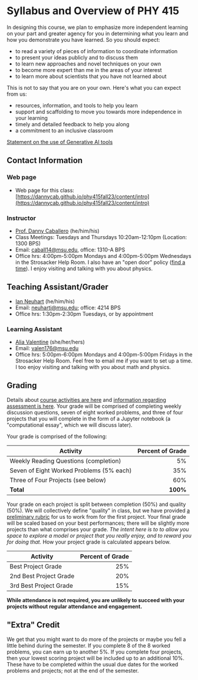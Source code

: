# Syllabus and Overview of PHY 415

In designing this course, we plan to emphasize more independent learning on your part and greater agency for you in determining what you learn and how you demonstrate you have learned. So you should expect:

  * to read a variety of pieces of information to coordinate information
  * to present your ideas publicly and to discuss them
  * to learn new approaches and novel techniques on your own
  * to become more expert than me in the areas of your interest
  * to learn more about scientists that you have not learned about

This is not to say that you are on your own. Here's what you can expect from us:

  * resources, information, and tools to help you learn
  * support and scaffolding to move you towards more independence in your learning
  * timely and detailed feedback to help you along
  * a commitment to an inclusive classroom

[Statement on the use of Generative AI tools](./6_environment.html#use-of-generative-ai-tools)

## Contact Information

### Web page
-   Web page for this class:
    [https://dannycab.github.io/phy415fall23/content/intro](https://dannycab.github.io/phy415fall23/content/intro)

### Instructor 
-  [Prof. Danny Caballero](http://dannycab.github.io) (he/him/his)
-   Class Meetings: Tuesdays and Thursdays 10:20am-12:10pm (Location: 1300 BPS)
-   Email: [caball14@msu.edu](mailto:caball14@msu.edu), office: 1310-A BPS
-   Office hrs: 4:00pm-5:00pm Mondays and 4:00pm-5:00pm Wednesdays in the Strosacker Help Room. I also have an "open door" policy ([find a time](https://calendly.com/dannycab/15min)). I enjoy visiting and talking with you about physics.

## Teaching Assistant/Grader
- [Ian Neuhart](https://directory.natsci.msu.edu/directory/Profiles/Person/101905) (he/him/his)
- Email: [neuharti@msu.edu](mailto:neuharti@msu.edu); office: 4214 BPS
- Office hrs: 1:30pm-2:30pm Tuesdays, or by appointment

### Learning Assistant
-   [Alia Valentine](https://valentine-alia.github.io/) (she/her/hers)
-   Email: [valen176@msu.edu](mailto:valen176@msu.edu)
-   Office hrs: 5:00pm-6:00pm Mondays and 4:00pm-5:00pm Fridays in the Strosacker Help Room. Feel free to email me if you want to set up a time. I too enjoy visiting and talking with you about math and physics.

## Grading
Details about [course activities are here](design.md) and [information regarding assessment is here](assessments.md). Your grade will be comprised of completing weekly discussion questions, seven of eight worked problems, and three of four projects that you will complete in the form of a Jupyter notebook (a "computational essay", which we will discuss later). 

Your grade is comprised of the following:

| Activity                                  | Percent of Grade |
|-------------------------------------------|-----------------:|
| Weekly Reading Questions (completion)  |        5%        |
| Seven of Eight Worked Problems (5% each)  |        35%       |
| Three of Four Projects (see below)        |        60%       |
| **Total**                                 |       **100%**   |

Your grade on each project is split between completion (50%) and quality (50%). We will collectively define "quality" in class, but we have provided [a preliminary rubric](rubric.md) for us to work from for the first project. Your final grade will be scaled based on your best performances; there will be slightly more projects than what comprises your grade.  *The intent here is to to allow you space to explore a model or project that you really enjoy, and to reward you for doing that.* How your project grade is calculated appears below.

| Activity                                  | Percent of Grade |
|-------------------------------------------|-----------------:|
| Best Project Grade                        |        25%       |
| 2nd Best Project Grade                    |        20%       |
| 3rd Best Project Grade                    |        15%       |

**While attendance is not required, you are unlikely to succeed with your projects without regular attendance and engagement.** 

## "Extra" Credit

We get that you might want to do more of the projects or maybe you fell a little behind during the semester. If you complete 8 of the 8 worked problems, you can earn up to another 5%. If you complete four projects, then your lowest scoring project will be included up to an additional 10%. These have to be completed within the usual due dates for the worked problems and projects; not at the end of the semester.